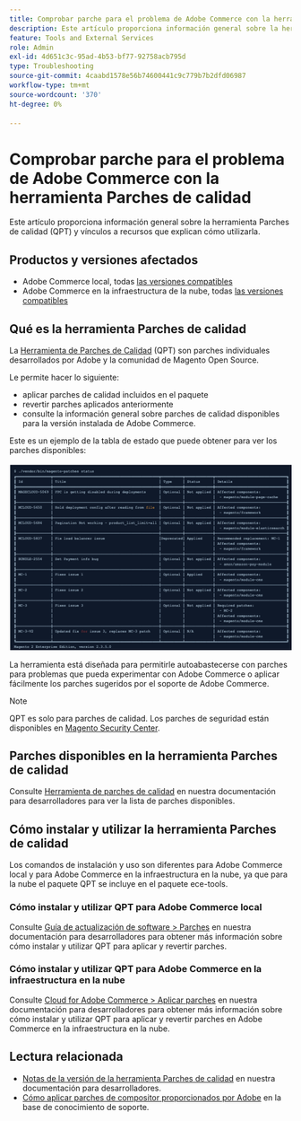 ```yaml
---
title: Comprobar parche para el problema de Adobe Commerce con la herramienta Parches de calidad
description: Este artículo proporciona información general sobre la herramienta Parches de calidad (QPT) y vínculos a recursos que explican cómo utilizarla.
feature: Tools and External Services
role: Admin
exl-id: 4d651c3c-95ad-4b53-bf77-92758acb795d
type: Troubleshooting
source-git-commit: 4caabd1578e56b74600441c9c779b7b2dfd06987
workflow-type: tm+mt
source-wordcount: '370'
ht-degree: 0%

---
```


# Comprobar parche para el problema de Adobe Commerce con la herramienta Parches de calidad

Este artículo proporciona información general sobre la herramienta Parches de calidad (QPT) y vínculos a recursos que explican cómo utilizarla.

## Productos y versiones afectados

* Adobe Commerce local, todas [las versiones compatibles](https://www.adobe.com/content/dam/cc/en/legal/terms/enterprise/pdfs/Adobe-Commerce-Software-Lifecycle-Policy.pdf)
* Adobe Commerce en la infraestructura de la nube, todas [las versiones compatibles](https://www.adobe.com/content/dam/cc/en/legal/terms/enterprise/pdfs/Adobe-Commerce-Software-Lifecycle-Policy.pdf)

## Qué es la herramienta Parches de calidad

La [Herramienta de Parches de Calidad](https://github.com/magento/quality-patches) (QPT) son parches individuales desarrollados por Adobe y la comunidad de Magento Open Source.

Le permite hacer lo siguiente:

* aplicar parches de calidad incluidos en el paquete
* revertir parches aplicados anteriormente
* consulte la información general sobre parches de calidad disponibles para la versión instalada de Adobe Commerce.

Este es un ejemplo de la tabla de estado que puede obtener para ver los parches disponibles:

![Tabla de estado de la herramienta Parches de calidad que muestra los parches disponibles y su estado de instalación](/help/assets/tools/status_table.png)

La herramienta está diseñada para permitirle autoabastecerse con parches para problemas que pueda experimentar con Adobe Commerce o aplicar fácilmente los parches sugeridos por el soporte de Adobe Commerce.

>[!NOTE]
>
>QPT es solo para parches de calidad. Los parches de seguridad están disponibles en [Magento Security Center](https://experienceleague.adobe.com/en/docs/commerce-operations/release/notes/overview).

## Parches disponibles en la herramienta Parches de calidad

Consulte [Herramienta de parches de calidad](https://experienceleague.adobe.com/tools/commerce-quality-patches/index.html) en nuestra documentación para desarrolladores para ver la lista de parches disponibles.

## Cómo instalar y utilizar la herramienta Parches de calidad

Los comandos de instalación y uso son diferentes para Adobe Commerce local y para Adobe Commerce en la infraestructura en la nube, ya que para la nube el paquete QPT se incluye en el paquete ece-tools.

### Cómo instalar y utilizar QPT para Adobe Commerce local

Consulte [Guía de actualización de software > Parches](https://experienceleague.adobe.com/en/docs/commerce-operations/tools/quality-patches-tool/usage) en nuestra documentación para desarrolladores para obtener más información sobre cómo instalar y utilizar QPT para aplicar y revertir parches.

### Cómo instalar y utilizar QPT para Adobe Commerce en la infraestructura en la nube

Consulte [Cloud for Adobe Commerce > Aplicar parches](https://experienceleague.adobe.com/en/docs/commerce-cloud-service/user-guide/develop/upgrade/apply-patches) en nuestra documentación para desarrolladores para obtener más información sobre cómo instalar y utilizar QPT para aplicar y revertir parches en Adobe Commerce en la infraestructura en la nube.

## Lectura relacionada

* [Notas de la versión de la herramienta Parches de calidad](https://experienceleague.adobe.com/en/docs/commerce-operations/tools/quality-patches-tool/release-notes) en nuestra documentación para desarrolladores.
* [Cómo aplicar parches de compositor proporcionados por Adobe](https://experienceleague.adobe.com/en/docs/commerce-knowledge-base/kb/how-to/how-to-apply-a-composer-patch-provided-by-magento) en la base de conocimiento de soporte.
